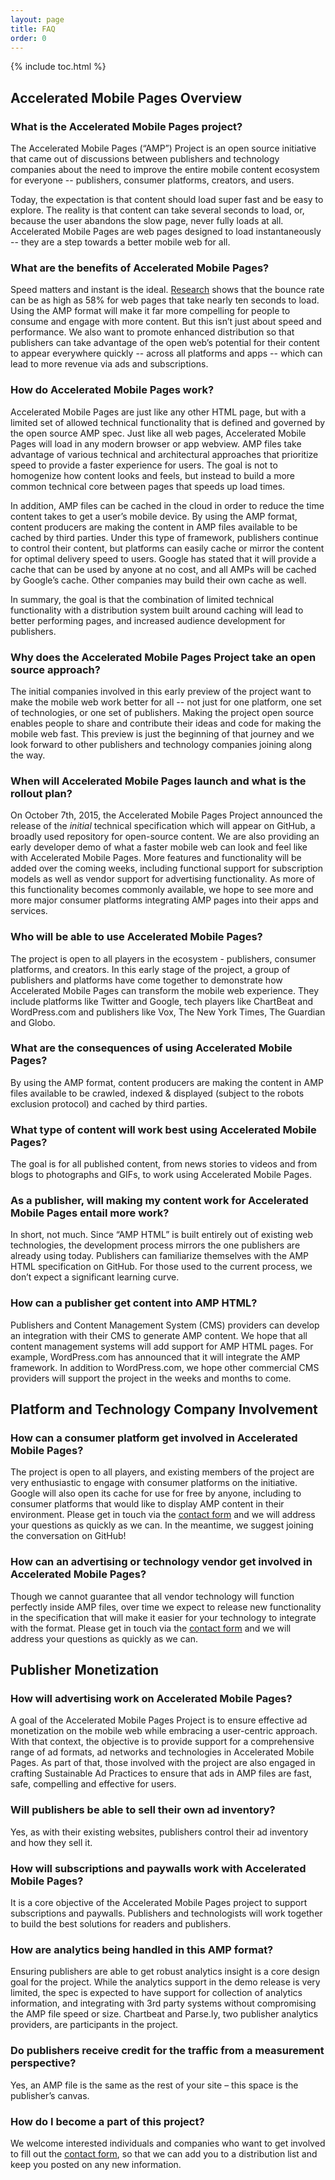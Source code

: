 ```yaml
---
layout: page
title: FAQ
order: 0
---
```


{% include toc.html %}

## Accelerated Mobile Pages Overview

### What is the Accelerated Mobile Pages project?

The Accelerated Mobile Pages (“AMP”) Project is an open source initiative that came out of discussions between publishers and technology companies about the need to improve the entire mobile content ecosystem for everyone -- publishers, consumer platforms, creators, and users.  

Today, the expectation is that content should load super fast and be easy to explore. The reality is that content can take several seconds to load, or, because the user abandons the slow page, never fully loads at all. Accelerated Mobile Pages are web pages designed to load instantaneously -- they are a step towards a better mobile web for all.

### What are the benefits of Accelerated Mobile Pages?

Speed matters and instant is the ideal. [Research](https://www.soasta.com/blog/mobile-web-performance-monitoring-conversion-rate/) shows that the bounce rate can be as high as 58% for web pages that take nearly ten seconds to load. Using the AMP format will make it far more compelling for people to consume and engage with more content. But this isn’t just about speed and performance. We also want to promote enhanced distribution so that publishers can take advantage of the open web’s potential for their content to appear everywhere quickly -- across all platforms and apps -- which can lead to more revenue via ads and subscriptions.

### How do Accelerated Mobile Pages work?

Accelerated Mobile Pages are just like any other HTML page, but with a limited set of allowed technical functionality that is defined and governed by the open source AMP spec. Just like all web pages, Accelerated Mobile Pages will load in any modern browser or app webview. AMP files take advantage of various technical and architectural approaches that prioritize speed to provide a faster experience for users. The goal is not to homogenize how content looks and feels, but instead to build a more common technical core between pages that speeds up load times.

In addition, AMP files can be cached in the cloud in order to reduce the time content takes to get a user’s mobile device. By using the AMP format, content producers are making the content in AMP files available to be cached by third parties. Under this type of framework, publishers continue to control their content, but platforms can easily cache or mirror the content for optimal delivery speed to users. Google has stated that it will provide a cache that can be used by anyone at no cost, and all AMPs will be cached by Google’s cache. Other companies may build their own cache as well.

In summary, the goal is that the combination of limited technical functionality with a distribution system built around caching will lead to better performing pages, and increased audience development for publishers.

### Why does the Accelerated Mobile Pages Project take an open source approach?

The initial companies involved in this early preview of the project want to make the mobile web work better for all -- not just for one platform, one set of technologies, or one set of publishers. Making the project open source enables people to share and contribute their ideas and code for making the mobile web fast. This preview is just the beginning of that journey and we look forward to other publishers and technology companies joining along the way.

### When will Accelerated Mobile Pages launch and what is the rollout plan?

On October 7th, 2015, the Accelerated Mobile Pages Project announced the release of the _initial_ technical specification which will appear on GitHub, a broadly used repository for open-source content. We are also providing an early developer demo of what a faster mobile web can look and feel like with Accelerated Mobile Pages. More features and functionality will be added over the coming weeks, including functional support for subscription models as well as vendor support for advertising functionality. As more of this functionality becomes commonly available, we hope to see more and more major consumer platforms integrating AMP pages into their apps and services.

### Who will be able to use Accelerated Mobile Pages?

The project is open to all players in the ecosystem - publishers, consumer platforms, and creators. In this early stage of the project, a group of publishers and platforms have come together to demonstrate how Accelerated Mobile Pages can transform the mobile web experience. They include platforms like Twitter and Google, tech players like ChartBeat and WordPress.com and publishers like Vox, The New York Times, The Guardian and Globo.  

### What are the consequences of using Accelerated Mobile Pages?
By using the AMP format, content producers are making the content in AMP files available to be crawled, indexed & displayed (subject to the robots exclusion protocol) and cached by third parties.

### What type of content will work best using Accelerated Mobile Pages?

The goal is for all published content, from news stories to videos and from blogs to photographs and GIFs, to work using Accelerated Mobile Pages.

### As a publisher, will making my content work for Accelerated Mobile Pages entail more work?

In short, not much. Since “AMP HTML” is built entirely out of existing web technologies, the development process mirrors the one publishers are already using today. Publishers can familiarize themselves with the AMP HTML specification on GitHub. For those used to the current process, we don’t expect a significant learning curve.

### How can a publisher get content into AMP HTML?

Publishers and Content Management System (CMS) providers can develop an integration with their CMS to generate AMP content. We hope that all content management systems will add support for AMP HTML pages. For example, WordPress.com has announced that it will integrate the AMP framework. In addition to WordPress.com, we hope other commercial CMS providers will support the project in the weeks and months to come.

## Platform and Technology Company Involvement

### How can a consumer platform get involved in Accelerated Mobile Pages?

The project is open to all players, and existing members of the project are very enthusiastic to engage with consumer platforms on the initiative. Google will also open its cache for use for free by anyone, including to consumer platforms that would like to display AMP content in their environment. Please get in touch via the [contact form](/contact) and we will address your questions as quickly as we can. In the meantime, we suggest joining the conversation on GitHub!

### How can an advertising or technology vendor get involved in Accelerated Mobile Pages?

Though we cannot guarantee that all vendor technology will function perfectly inside AMP files, over time we expect to release new functionality in the specification that will make it easier for your technology to integrate with the format. Please get in touch via the [contact form](/contact/) and we will address your questions as quickly as we can.

## Publisher Monetization

### How will advertising work on Accelerated Mobile Pages?

A goal of the Accelerated Mobile Pages Project is to ensure effective ad monetization on the mobile web while embracing a user-centric approach. With that context, the objective is to provide support for a comprehensive range of ad formats, ad networks and technologies in Accelerated Mobile Pages. As part of that, those involved with the project are also engaged in crafting Sustainable Ad Practices to ensure that ads in AMP files are fast, safe, compelling and effective for users.

### Will publishers be able to sell their own ad inventory?

Yes, as with their existing websites, publishers control their ad inventory and how they sell it.

### How will subscriptions and paywalls work with Accelerated Mobile Pages?

It is a core objective of the Accelerated Mobile Pages project to support subscriptions and paywalls. Publishers and technologists will work together to build the best solutions for readers and publishers.

### How are analytics being handled in this AMP format?

Ensuring publishers are able to get robust analytics insight is a core design goal for the project. While the analytics support in the demo release is very limited, the spec is expected to have support for collection of analytics information, and integrating with 3rd party systems without compromising the AMP file speed or size. Chartbeat and Parse.ly, two publisher analytics providers, are participants in the project.

### Do publishers receive credit for the traffic from a measurement perspective?

Yes, an AMP file is the same as the rest of your site – this space is the publisher’s canvas.

### How do I become a part of this project?

We welcome interested individuals and companies who want to get involved to fill out the [contact form](/contact), so that we can add you to a distribution list and keep you posted on any new information.

